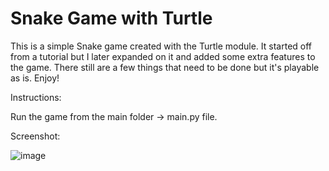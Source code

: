 # Snake Game with Turtle

This is a simple Snake game created with the Turtle module. It started off from a tutorial but I later expanded on it and added some extra features to the game.
There still are a few things that need to be done but it's playable as is. Enjoy!

Instructions:

Run the game from the main folder -> main.py file.

Screenshot:

![image](https://user-images.githubusercontent.com/75262108/177404384-d5e1c880-9f5a-49a9-9bc8-d0923b1ce9cb.png)

